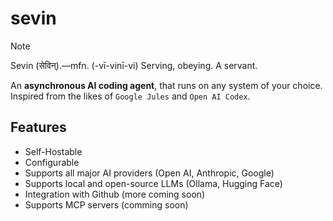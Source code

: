 # sevin

> [!NOTE]
> Sevin (सेविन्).—mfn. (-vī-vinī-vi) 
> Serving, obeying. 
> A servant.

An **asynchronous AI coding agent**, that runs on any system of your choice. Inspired from the likes of `Google Jules` and `Open AI Codex`. 

## Features
* Self-Hostable
* Configurable
* Supports all major AI providers (Open AI, Anthropic, Google)
* Supports local and open-source LLMs (Ollama, Hugging Face)
* Integration with Github (more coming soon)
* Supports MCP servers (comming soon)